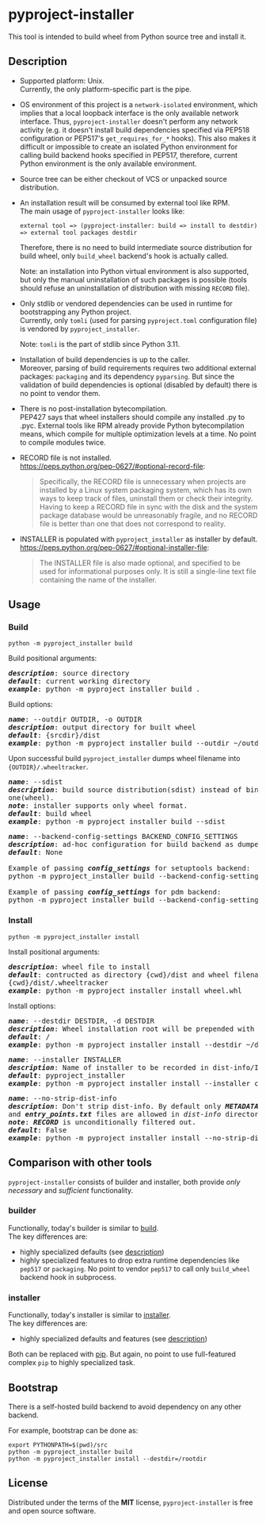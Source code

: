 # pyproject-installer

This tool is intended to build wheel from Python source tree and install it.


## Description

- Supported platform: Unix.<br>
  Currently, the only platform-specific part is the pipe.

- OS environment of this project is a `network-isolated` environment, which
  implies that a local loopback interface is the only available network
  interface. Thus, `pyproject-installer` doesn't perform any network activity
  (e.g. it doesn't install build dependencies specified via PEP518 configuration
  or PEP517's `get_requires_for_*` hooks). This also makes it difficult or
  impossible to create an isolated Python environment for calling build backend
  hooks specified in PEP517, therefore, current Python environment is the only
  available environment.

- Source tree can be either checkout of VCS or unpacked source distribution.

- An installation result will be consumed by external tool like RPM.<br>
  The main usage of `pyproject-installer` looks like:
  ```
  external tool => (pyproject-installer: build => install to destdir) => external tool packages destdir
  ```

  Therefore, there is no need to build intermediate source distribution for
  build wheel, only `build_wheel` backend's hook is actually called.

  Note: an installation into Python virtual environment is also supported, but
  only the manual uninstallation of such packages is possible (tools should
  refuse an uninstallation of distribution with missing `RECORD` file).

- Only stdlib or vendored dependencies can be used in runtime for bootstrapping
  any Python project.<br>
  Currently, only `tomli` (used for parsing `pyproject.toml` configuration file)
  is vendored by `pyproject_installer`.

  Note: `tomli` is the part of stdlib since Python 3.11.

- Installation of build dependencies is up to the caller.<br>
  Moreover, parsing of build requirements requires two additional external
  packages: `packaging` and its dependency `pyparsing`. But since the validation
  of build dependencies is optional (disabled by default) there is no point to
  vendor them.

- There is no post-installation bytecompilation.<br>
  PEP427 says that wheel installers should compile any installed .py to .pyc.
  External tools like RPM already provide Python bytecompilation means, which
  compile for multiple optimization levels at a time. No point to compile
  modules twice.

- RECORD file is not installed.<br>
  https://peps.python.org/pep-0627/#optional-record-file:
  > Specifically, the RECORD file is unnecessary when projects are installed by
    a Linux system packaging system, which has its own ways to keep track of
    files, uninstall them or check their integrity. Having to keep a RECORD file
    in sync with the disk and the system package database would be unreasonably
    fragile, and no RECORD file is better than one that does not correspond to
    reality.

- INSTALLER is populated with `pyproject_installer` as installer by default.<br>
  https://peps.python.org/pep-0627/#optional-installer-file:
  > The INSTALLER file is also made optional, and specified to be used for
    informational purposes only. It is still a single-line text file containing
    the name of the installer.


## Usage

### Build
```
python -m pyproject_installer build
```

Build positional arguments:
<pre>
<em><strong>description</strong></em>: source directory
<em><strong>default</strong></em>: current working directory
<em><strong>example</strong></em>: python -m pyproject_installer build .
</pre>

Build options:
<pre>
<em><strong>name</strong></em>: --outdir OUTDIR, -o OUTDIR
<em><strong>description</strong></em>: output directory for built wheel
<em><strong>default</strong></em>: {srcdir}/dist
<em><strong>example</strong></em>: python -m pyproject_installer build --outdir ~/outdir
</pre>
Upon successful build `pyproject_installer` dumps wheel filename into
`{OUTDIR}/.wheeltracker`.

<pre>
<em><strong>name</strong></em>: --sdist
<em><strong>description</strong></em>: build source distribution(sdist) instead of binary
one(wheel).
<em><strong>note</strong></em>: installer supports only wheel format.
<em><strong>default</strong></em>: build wheel
<em><strong>example</strong></em>: python -m pyproject_installer build --sdist
</pre>

<pre>
<em><strong>name</strong></em>: --backend-config-settings BACKEND_CONFIG_SETTINGS
<em><strong>description</strong></em>: ad-hoc configuration for build backend as dumped JSON dictionary
<em><strong>default</strong></em>: None

Example of passing <em><strong>config_settings</strong></em> for setuptools backend:
python -m pyproject_installer build --backend-config-settings='{"--global-option": ["--python-tag=sometag", "--build-number=123"]}'

Example of passing <em><strong>config_settings</strong></em> for pdm backend:
python -m pyproject_installer build --backend-config-settings='{"--python-tag": "sometag"}'
</pre>

### Install
```
python -m pyproject_installer install
```

Install positional arguments:
<pre>
<em><strong>description</strong></em>: wheel file to install
<em><strong>default</strong></em>: contructed as directory {cwd}/dist and wheel filename read from
{cwd}/dist/.wheeltracker
<em><strong>example</strong></em>: python -m pyproject_installer install wheel.whl
</pre>

Install options:
<pre>
<em><strong>name</strong></em>: --destdir DESTDIR, -d DESTDIR
<em><strong>description</strong></em>: Wheel installation root will be prepended with destdir
<em><strong>default</strong></em>: /
<em><strong>example</strong></em>: python -m pyproject_installer install --destdir ~/destdir
</pre>

<pre>
<em><strong>name</strong></em>: --installer INSTALLER
<em><strong>description</strong></em>: Name of installer to be recorded in dist-info/INSTALLER
<em><strong>default</strong></em>: pyproject_installer
<em><strong>example</strong></em>: python -m pyproject_installer install --installer custom_installer
</pre>

<pre>
<em><strong>name</strong></em>: --no-strip-dist-info
<em><strong>description</strong></em>: Don't strip dist-info. By default only <em><strong>METADATA</strong></em>
and <em><strong>entry_points.txt</strong></em> files are allowed in <em>dist-info</em> directory.
<em><strong>note</strong></em>: <em><strong>RECORD</strong></em> is unconditionally filtered out.
<em><strong>default</strong></em>: False
<em><strong>example</strong></em>: python -m pyproject_installer install --no-strip-dist-info
</pre>

## Comparison with other tools

`pyproject-installer` consists of builder and installer, both provide
*only necessary* and *sufficient* functionality.

### builder

Functionally, today's builder is similar to [build](https://pypi.org/project/build).<br>
The key differences are:
- highly specialized defaults (see [description](#Description))
- highly specialized features to drop extra runtime dependencies like
  `pep517` or `packaging`. No point to vendor `pep517` to call only
  `build_wheel` backend hook in subprocess.

### installer

Functionally, today's installer is similar to [installer](https://pypi.org/project/installer).<br>
The key differences are:
- highly specialized defaults and features (see [description](#Description))

Both can be replaced with [pip](https://pypi.org/project/pip). But again, no
point to use full-featured complex `pip` to highly specialized task.


## Bootstrap
There is a self-hosted build backend to avoid dependency on any other backend.

For example, bootstrap can be done as:
```console
export PYTHONPATH=$(pwd)/src
python -m pyproject_installer build
python -m pyproject_installer install --destdir=/rootdir
```


## License

Distributed under the terms of the **MIT** license, `pyproject-installer` is
free and open source software.
